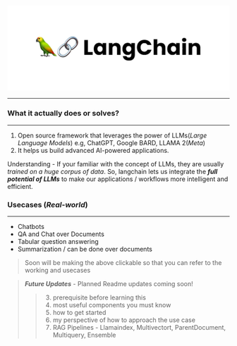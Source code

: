 <p align="center">
  <a href="https://python.langchain.com/docs/get_started/introduction"><img src="assets/images/langchain-logo.jpeg" alt="FastAPI"></a>
</p>

***

### What it actually does or solves?
***
1. Open source framework that leverages the power of LLMs(*Large Language Models*) e.g, ChatGPT, Google BARD, LLAMA 2(*Meta*)
2. It helps us build advanced AI-powered applications.

Understanding - If your familiar with the concept of LLMs, they are usually *trained on a huge corpus of data*. So, langchain lets us integrate the ***full potential of LLMs*** to make our applications / workflows more intelligent and efficient.

### Usecases (*Real-world*)
***
- Chatbots
- QA and Chat over Documents
- Tabular question answering
- Summarization / can be done over documents
> Soon will be making the above clickable so that you can refer to the working and usecases

> ***Future Updates*** - Planned Readme updates coming soon!
>> 3. prerequisite before learning this
>> 4. most useful components you must know
>> 5. how to get started
>> 6. my perspective of how to approach the use case
>> 7. RAG Pipelines - Llamaindex, Multivectort, ParentDocument, Multiquery, Ensemble 
